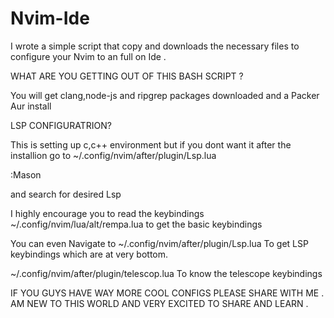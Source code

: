 # Nvim-Ide
I wrote a simple script that copy and downloads the necessary files to configure your Nvim to an full on Ide .







WHAT ARE YOU GETTING OUT OF THIS BASH SCRIPT ?  




You will get clang,node-js and ripgrep packages downloaded and a Packer Aur install 


LSP CONFIGURATRION?

This is setting up c,c++ environment but if you dont want it after the installion go to 
~/.config/nvim/after/plugin/Lsp.lua

:Mason

and search for desired Lsp 





I highly encourage you to read the keybindings ~/.config/nvim/lua/alt/rempa.lua to get the basic 
keybindings 

You can even Navigate to ~/.config/nvim/after/plugin/Lsp.lua To get LSP keybindings which are at very bottom.

~/.config/nvim/after/plugin/telescop.lua To know the telescope keybindings 













IF YOU GUYS HAVE WAY MORE COOL CONFIGS PLEASE SHARE WITH ME . AM NEW TO THIS WORLD AND VERY EXCITED TO SHARE AND LEARN .

